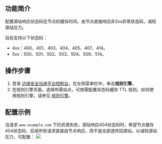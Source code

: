 
## 功能简介
配置源站响应状态码在节点的缓存时间，由节点直接响应非2xx异常状态码，减轻源站压力。

目前支持以下状态码：
- 4xx：400、401、403、404、405、407、414。
- 5xx：500、501、502、503、504、509、514。

## 操作步骤
1. 登录 [边缘安全加速平台控制台](https://console.cloud.tencent.com/edgeone)，在左侧菜单栏中，单击**规则引擎**。
2. 在规则引擎页面，选择所需站点，可按需配置状态码缓存 TTL 规则。如何使用规则引擎，请参见 [规则引擎](https://cloud.tencent.com/document/product/1552/70901)。

## 配置示例
当请求 `www.example.com` 下的资源失败，源站响应404状态码时，希望节点缓存404状态码，后续所有请求直接由节点响应，而不是全部透传回源站，以减轻源站压力，可配置：
![](https://qcloudimg.tencent-cloud.cn/raw/6bf0acd1d3e10314b9d844ad9360d271.png)
